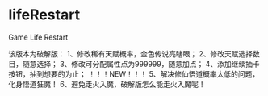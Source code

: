# lifeRestart
Game Life Restart

该版本为破解版：
1、修改稀有天赋概率，金色传说亮瞎眼；
2、修改天赋选择数目，随意选择；
3、修改可分配属性点为999999，随意加点；
4、添加继续抽卡按钮，抽到想要的为止；
！！！NEW！！！
5、解决修仙悟道概率太低的问题，化身悟道狂魔！
6、避免走火入魔，破解版怎么能走火入魔呢！
